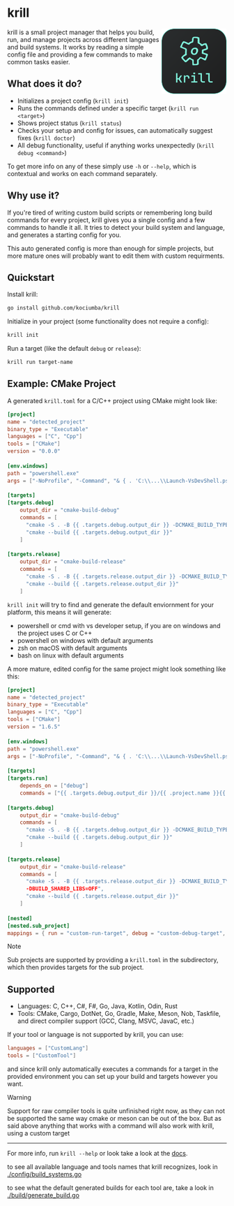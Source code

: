 # krill

<img align="right" src="https://raw.githubusercontent.com/kociumba/krill/main/assets/krill_icon.svg" alt="krill icon" width="150" height="150"/>

krill is a small project manager that helps you build, run, and manage projects across different languages and build systems. It works by reading a simple config file and providing a few commands to make common tasks easier.

## What does it do?

- Initializes a project config (`krill init`)
- Runs the commands defined under a specific target (`krill run <target>`)
- Shows project status (`krill status`)
- Checks your setup and config for issues, can automatically suggest fixes (`krill doctor`)
- All debug functionality, useful if anything works unexpectedly (`krill debug <command>`)

To get more info on any of these simply use `-h` or `--help`, which is contextual and works on each command separately.

## Why use it?

If you're tired of writing custom build scripts or remembering long build commands for every project, krill gives you a single config and a few commands to handle it all. It tries to detect your build system and language, and generates a starting config for you.

This auto generated config is more than enough for simple projects, but more mature ones will probably want to edit them with custom requirments.

## Quickstart

Install krill:

```bash
go install github.com/kociumba/krill
```

Initialize in your project (some functionality does not require a config):

```bash
krill init
```

Run a target (like the default `debug` or `release`):

```bash
krill run target-name
```

## Example: CMake Project

A generated `krill.toml` for a C/C++ project using CMake might look like:

```toml
[project]
name = "detected_project"
binary_type = "Executable"
languages = ["C", "Cpp"]
tools = ["CMake"]
version = "0.0.0"

[env.windows]
path = "powershell.exe"
args = ["-NoProfile", "-Command", "& { . 'C:\\...\\Launch-VsDevShell.ps1' -Arch amd64 }"]

[targets]
[targets.debug]
    output_dir = "cmake-build-debug"
    commands = [
      "cmake -S . -B {{ .targets.debug.output_dir }} -DCMAKE_BUILD_TYPE=Debug",
      "cmake --build {{ .targets.debug.output_dir }}"
    ]

[targets.release]
    output_dir = "cmake-build-release"
    commands = [
      "cmake -S . -B {{ .targets.release.output_dir }} -DCMAKE_BUILD_TYPE=Release",
      "cmake --build {{ .targets.release.output_dir }}"
    ]
```

`krill init` will try to find and generate the default enviornment for your platform, this means it will generate:
- powershell or cmd with vs developer setup, if you are on windows and the project uses C or C++
- powershell on windows with default arguments
- zsh on macOS with default arguments
- bash on linux with default arguments

A more mature, edited config for the same project might look something like this:

```toml
[project]
name = "detected_project"
binary_type = "Executable"
languages = ["C", "Cpp"]
tools = ["CMake"]
version = "1.6.5"

[env.windows]
path = "powershell.exe"
args = ["-NoProfile", "-Command", "& { . 'C:\\...\\Launch-VsDevShell.ps1' -Arch amd64 }"]

[targets]
[targets.run]
    depends_on = ["debug"]
    commands = ["{{ .targets.debug.output_dir }}/{{ .project.name }}{{ .exe_ext }}"]

[targets.debug]
    output_dir = "cmake-build-debug"
    commands = [
      "cmake -S . -B {{ .targets.debug.output_dir }} -DCMAKE_BUILD_TYPE=Debug",
      "cmake --build {{ .targets.debug.output_dir }}"
    ]

[targets.release]
    output_dir = "cmake-build-release"
    commands = [
      "cmake -S . -B {{ .targets.release.output_dir }} -DCMAKE_BUILD_TYPE=Release 
      -DBUILD_SHARED_LIBS=OFF",
      "cmake --build {{ .targets.release.output_dir }}"
    ]

[nested]
[nested.sub_project]
mappings = { run = "custom-run-target", debug = "custom-debug-target", release = "custom-release-target" }
```

> [!NOTE]
> Sub projects are supported by providing a `krill.toml` in the subdirectory, which then provides targets for the sub project.

## Supported

- Languages: C, C++, C#, F#, Go, Java, Kotlin, Odin, Rust
- Tools: CMake, Cargo, DotNet, Go, Gradle, Make, Meson, Nob, Taskfile, and direct compiler support (GCC, Clang, MSVC, JavaC, etc.)

If your tool or language is not supported by krill, you can use:

```toml
languages = ["CustomLang"]
tools = ["CustomTool"]
```

and since krill only automatically executes a commands for a target in the provided environment you can set up your build and targets however you want.

> [!WARNING]
> Support for raw compiler tools is quite unfinished right now, as they can not be supported the same way cmake or meson can be out of the box. But as said above anything that works with a command will also work with krill, using a custom target

---

For more info, run `krill --help` or look take a look at the [docs](https://kociumba.github.io/krill/).

to see all available language and tools names that krill recognizes, look in [./config/build_systems.go](./config/build_systems.go)

to see what the default generated builds for each tool are, take a look in [./build/generate_build.go](./build/generate_build.go) 
